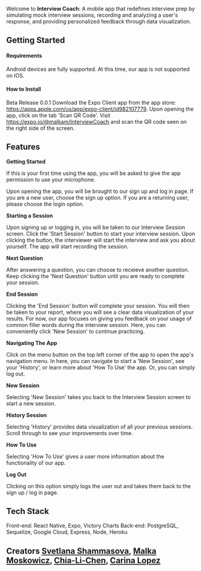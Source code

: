 Welcome to **Interview Coach**: A mobile app that redefines interview prep by simulating mock interview sessions, recording and analyzing a user's response, and providing personalized feedback through data visualization.

## Getting Started

#### Requirements

Android devices are fully supported. At this time, our app is not supported on IOS. 

#### How to Install

Beta Release 0.0.1
Download the Expo Client app from the app store: https://apps.apple.com/us/app/expo-client/id982107779.
Upon opening the app, click on the tab 'Scan QR Code'. 
Visit https://expo.io/@malkam/InterviewCoach and scan the QR code seen on the right side of the screen. 

## Features

**Getting Started**

If this is your first time using the app, you will be asked to give the app permission to use your microphone. 

Upon opening the app, you will be brought to our sign up and log in page. If you are a new user, choose the sign up option. If you are a returning user, please choose the login option. 


**Starting a Session**

Upon signing up or logging in, you will be taken to our Interview Session screen. Click the 'Start Session' button to start your interview session. Upon clicking the button, the interviewer will start the interview and ask you about yourself. The app will start recording the session. 

**Next Question**

After answering a question, you can choose to receieve another question. Keep clicking the 'Next Question' button until you are ready to complete your session. 

**End Session**

Clicking the 'End Session' button will complete your session. You will then be taken to your report, where you will see a clear data visualization of your results. For now, our app focuses on giving you feedback on your usage of common filler words during the interview session. Here, you can conveniently click 'New Session' to continue practicing. 

**Navigating The App**

Click on the menu button on the top left corner of the app to open the app's navigation menu. In here, you can navigate to start a 'New Session', see your 'History', or learn more about 'How To Use' the app. Or, you can simply log out. 

**New Session**

Selecting 'New Session' takes you back to the Interview Session screen to start a new session. 

**History Session**

Selecting 'History' provides data visualization of all your previous sessions. Scroll through to see your improvements over time. 

**How To Use**

Selecting 'How To Use' gives a user more information about the functionality of our app. 

**Log Out**

Clicking on this option simply logs the user out and takes them back to the sign up / log in page. 


## Tech Stack

Front-end: React Native, Expo, Victory Charts
Back-end: PostgreSQL, Sequelize, Google Cloud, Express, Node, Heroku

## Creators [Svetlana Shammasova](https://github.com/GNz11), [Malka Moskowicz](https://github.com/malkamoskowicz), [Chia-Li-Chen](https://github.com/Chia-Li-Chen), [Carina Lopez](https://github.com/CarinaLR)
